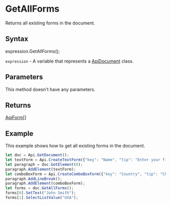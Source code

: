 # GetAllForms

Returns all existing forms in the document.

## Syntax

expression.GetAllForms();

`expression` - A variable that represents a [ApiDocument](../ApiDocument.md) class.

## Parameters

This method doesn't have any parameters.

## Returns

[ApiForm[]](../../Enumeration/ApiForm.md)

## Example

This example shows how to get all existing forms in the document.

```javascript
let doc = Api.GetDocument();
let textForm = Api.CreateTextForm({"key": "Name", "tip": "Enter your first name", "required": true, "placeholder": "First name", "comb": true, "maxCharacters": 10, "cellWidth": 3, "multiLine": false, "autoFit": false});
let paragraph = doc.GetElement(0);
paragraph.AddElement(textForm);
let comboBoxForm = Api.CreateComboBoxForm({"key": "Country", "tip": "Choose your country", "required": true, "placeholder": "Country", "editable": false, "autoFit": false, "items": ["Latvia", "USA", "UK"]});
paragraph.AddLineBreak();
paragraph.AddElement(comboBoxForm);
let forms = doc.GetAllForms();
forms[0].SetText("John Smith");
forms[1].SelectListValue("USA");
```
